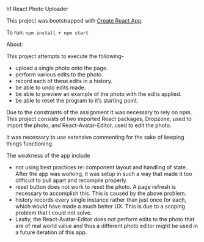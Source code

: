 h1 React Photo Uploader

This project was bootstrapped with [Create React App](https://github.com/facebookincubator/create-react-app).

To run: `npm install + npm start`

About: 

This project attempts to execute the following-

- upload a single photo onto the page.
- perform various edits to the photo.
- record each of these edits in a history.
- be able to undo edits made.
- be able to preview an example of the photo with the edits applied.
- be able to reset the program to it’s starting point.

Due to the constraints of the assignment it was necessary to rely on npm. This project consists of two imported React packages, Dropzone, used to import the photo, and React-Avatar-Editor, used to edit the photo. 

It was necessary to use extensive commenting for the sake of keeping things functioning. 

The weakness of the app include 
- not using best practices re: component layout and handling of state. After the app was working, it was setup in such a way that made it too difficult to pull apart and recompile properly.
- reset button does not work to reset the photo. A page refresh is necessary to accomplish this. This is caused by the above problem.
- history records every single instance rather than just once for each, which would have made a much better UX. This is due to a scoping problem that I could not solve.
- Lastly, the React-Avatar-Editor does not perform edits to the photo that are of real world value and thus a different photo editor might be used in a future iteration of this app.




